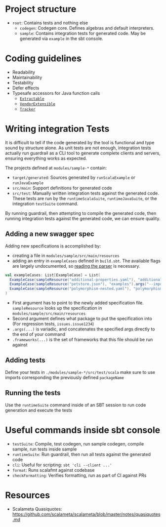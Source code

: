 Project structure
=================

- `root`: Contains tests and nothing else
  - `codegen`: Codegen core. Defines algebras and default interpreters.
  - `sample`: Contains integration tests for generated code. May be generated via `example` in the sbt console.

Coding guidelines
=================

- Readability
- Maintainability
- Testability
- Defer effects
- Typesafe accessors for Java function calls
  - [`Extractable`](../modules/codegen/src/main/scala/com/twilio/guardrail/extract/Extractable.scala)
  - [`VendorExtensible`](../modules/codegen/src/main/scala/com/twilio/guardrail/extract/VendorExtension.scala)
  - [`Tracker`](../modules/codegen/src/main/scala/com/twilio/guardrail/core/Tracker.scala)

Writing integration Tests
=========================

It is difficult to tell if the code generated by the tool is functional and type
sound by structure alone. As unit tests are not enough, integration tests
actually run guardrail as a CLI tool to generate complete clients and servers,
ensuring everything works as expected.

The projects defined at `modules/sample-*` contain:
 - `target/generated`: Sources generated by `runScalaExample` or `runJavaExample`
 - `src/main`: Support definitions for generated code
 - `src/test`: Manually written integration tests against the generated code. These tests are run by the `runtimeScalaSuite`, `runtimeJavaSuite`, or the integration `testSuite` command.

By running guardrail, then attempting to compile the generated code, then
running integration tests against the generated code, we can ensure quality.

Adding a new swagger spec
-------------------------

Adding new specifications is accomplished by:

 - creating a file in `modules/sample/src/main/resources`
 - adding an entry in `exampleCases` defined in `build.sbt`. The available flags are largely undocumented, so [reading the parser](https://github.com/guardrail-dev/guardrail/blob/master/modules/codegen/src/main/scala/com/twilio/guardrail/core/CoreTermInterp.scala#L67-L91) is necessary.

```scala
val exampleCases: List[ExampleCase] = List(
  ExampleCase(sampleResource("additional-properties.yaml"), "additionalProperties"),
  ExampleCase(sampleResource("petstore.json"), "examples").args("--import", "support.PositiveLong"),
  ExampleCase(sampleResource("polymorphism-nested.yaml"), "polymorphismNested").frameworks(Set("akka-http", "endpoints", "http4s"))
)
```

- First argument has to point to the newly added specification file. `sampleResource` looks up the specification in `modules/sample/src/main/resources`
- Second argument defines what package to put the specification into (For regression tests, `issues.issue1234`)
- `.args(...)` is variadic, and concatenates the specified args directly to the end of your command
- `.frameworks(...)` is the set of frameworks that this file should be run against

Adding tests
------------

Define your tests in `./modules/sample-*/src/test/scala` make sure to use
imports corresponding the previously defined `packageName`

Running the tests
-----------------

Use the `runtimeSuite` command inside of an SBT session to run code generation and execute the tests


Useful commands inside sbt console
==================================

- `testSuite`: Compile, test codegen, run sample codegen, compile sample, run tests inside sample
- `runtimeSuite`: Run guardrail, then run all tests against the generated code
- `cli`: Useful for scripting: `sbt 'cli --client ...'`
- `format`: Runs scalafmt against codebase
- `checkFormatting`: Verifies formatting, run as part of CI against PRs

Resources
=========

- Scalameta Quasiquotes: https://github.com/scalameta/scalameta/blob/master/notes/quasiquotes.md
